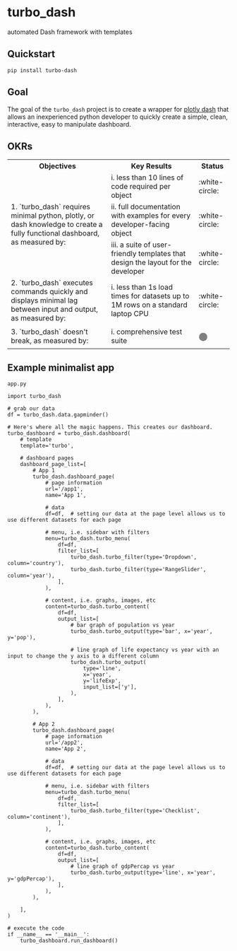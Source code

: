 # turbo_dash
automated Dash framework with templates

## Quickstart
`pip install turbo-dash`

## Goal
The goal of the `turbo_dash` project is to create a wrapper for [plotly dash](https://plotly.com/dash/) that allows an 
inexperienced python developer to quickly create a simple, clean, interactive, easy to manipulate dashboard.

## OKRs
<table>
    <tbody>
        <tr>
            <th>Objectives</th>
            <th>Key Results</th>
            <th>Status</th>
        </tr>
        <tr>
            <td rowspan="3">
                1. `turbo_dash` requires minimal python, plotly, or dash knowledge to create a fully functional 
                dashboard, as measured by:
            </td>
            <td>i. less than 10 lines of code required per object</td>
            <td>:white-circle:</td>
        </tr>
        <tr>
            <td>ii. full documentation with examples for every developer-facing object</td>
            <td>:white-circle:</td>
        </tr>
        <tr>
            <td>iii. a suite of user-friendly templates that design the layout for the developer</td>
            <td>:white-circle:</td>
        </tr>
        <tr>
            <td>
                2. `turbo_dash` executes commands quickly and displays minimal lag between 
                input and output, as measured by:
            </td>
            <td>i. less than 1s load times for datasets up to 1M rows on a standard laptop CPU</td>
            <td>:white-circle:</td>
        </tr>
        <tr>
            <td>3. `turbo_dash` doesn't break, as measured by:</td>
            <td>i. comprehensive test suite</td>
            <td><span style="color: grey; font-size: 40px;">&#9210;</span></td>
        </tr>
    </tbody>
</table>

## Example minimalist app
`app.py`
```
import turbo_dash

# grab our data
df = turbo_dash.data.gapminder()

# Here's where all the magic happens. This creates our dashboard.
turbo_dashboard = turbo_dash.dashboard(
    # template
    template='turbo',

    # dashboard pages
    dashboard_page_list=[
        # App 1
        turbo_dash.dashboard_page(
            # page information
            url='/app1',
            name='App 1',

            # data
            df=df,  # setting our data at the page level allows us to use different datasets for each page

            # menu, i.e. sidebar with filters
            menu=turbo_dash.turbo_menu(
                df=df,
                filter_list=[
                    turbo_dash.turbo_filter(type='Dropdown', column='country'),
                    turbo_dash.turbo_filter(type='RangeSlider', column='year'),
                ],
            ),

            # content, i.e. graphs, images, etc
            content=turbo_dash.turbo_content(
                df=df,
                output_list=[
                    # bar graph of population vs year
                    turbo_dash.turbo_output(type='bar', x='year', y='pop'),

                    # line graph of life expectancy vs year with an input to change the y axis to a different column
                    turbo_dash.turbo_output(
                        type='line',
                        x='year',
                        y='lifeExp',
                        input_list=['y'],
                    ),
                ],
            ),
        ),

        # App 2
        turbo_dash.dashboard_page(
            # page information
            url='/app2',
            name='App 2',

            # data
            df=df,  # setting our data at the page level allows us to use different datasets for each page

            # menu, i.e. sidebar with filters
            menu=turbo_dash.turbo_menu(
                df=df,
                filter_list=[
                    turbo_dash.turbo_filter(type='Checklist', column='continent'),
                ],
            ),

            # content, i.e. graphs, images, etc
            content=turbo_dash.turbo_content(
                df=df,
                output_list=[
                    # line graph of gdpPercap vs year
                    turbo_dash.turbo_output(type='line', x='year', y='gdpPercap'),
                ],
            ),
        ),

    ],
)

# execute the code
if __name__ == '__main__':
    turbo_dashboard.run_dashboard()
```
